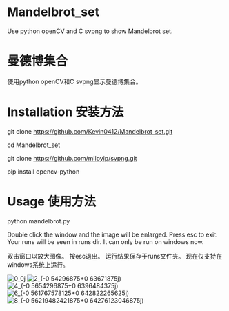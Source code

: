 # Mandelbrot_set
Use python openCV and C svpng to show Mandelbrot set.

# 曼德博集合
使用python openCV和C svpng显示曼德博集合。

# Installation 安装方法
git clone https://github.com/Kevin0412/Mandelbrot_set.git

cd Mandelbrot_set

git clone https://github.com/miloyip/svpng.git

pip install opencv-python


# Usage 使用方法
python mandelbrot.py

Double click the window and the image will be enlarged.
Press esc to exit.
Your runs will be seen in runs dir.
It can only be run on windows now.

双击窗口以放大图像。
按esc退出。
运行结果保存于runs文件夹。
现在仅支持在windows系统上运行。

![0_0j](https://user-images.githubusercontent.com/45508696/207787809-d1ef3cc8-73a4-4895-9aaf-9d49ed8b0695.png)
![2_(-0 54296875+0 63671875j)](https://user-images.githubusercontent.com/45508696/207788030-20efe941-cffa-46ca-8946-8ee8a243f8eb.png)
![4_(-0 5654296875+0 6396484375j)](https://user-images.githubusercontent.com/45508696/207788071-e1bc4581-84fa-40d4-bb89-922396b9b0be.png)
![6_(-0 561767578125+0 642822265625j)](https://user-images.githubusercontent.com/45508696/207788105-a631bb3f-6125-4aa8-a65c-620510b04fa3.png)
![8_(-0 56219482421875+0 64276123046875j)](https://user-images.githubusercontent.com/45508696/207788132-ff255d13-5021-4ac7-a29f-345549534969.png)
